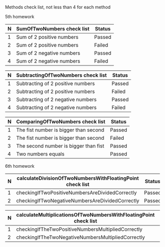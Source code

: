 Methods check list, not less than 4 for each method

5th homework

| N | SumOfTwoNumbers check list | Status   |
|---|----------------------------|----------|
| 1 | Sum of 2 positive numbers  | Passed   |
| 2 | Sum of 2 positive numbers  | Failed   |
| 3 | Sum of 2 negative numbers  | Passed   |
| 4 | Sum of 2 negative numbers  | Failed   |




| N | SubtractingOfTwoNumbers check list | Status   |
|---|------------------------------------|----------|
| 1 | Subtracting of 2 positive numbers  | Passed   |
| 2 | Subtracting of 2 positive numbers  | Failed   |
| 3 | Subtracting of 2 negative numbers  | Passed   |
| 4 | Subtracting of 2 negative numbers  | Failed   |




| N | ComparingOfTwoNumbers check list      | Status   |
|---|---------------------------------------|----------|
| 1 | The fist number is bigger than second | Passed   |
| 2 | The fist number is bigger than second | Failed   |
| 3 | The second number is bigger than fist | Passed   |
| 4 | Two numbers equals                    | Passed   |


6th homework

| N | calculateDivisionOfTwoNumbersWithFloatingPoint check list  | Status   |
|---|------------------------------------------------------------|----------|
| 1 | checkingIfTwoPositiveNumbersAreDividedCorrectly            | Passed   |
| 2 | checkingIfTwoNegativeNumbersAreDividedCorrectly            | Passed   |




| N | calculateMultiplicationsOfTwoNumbersWithFloatingPoint check list | Status   |
|---|------------------------------------------------------------------|----------|
| 1 | checkingIfTheTwoPositiveNumbersMultipliedCorrectly               | Passed   |
| 2 | checkingIfTheTwoNegativeNumbersMultipliedCorrectly               | Passed   |